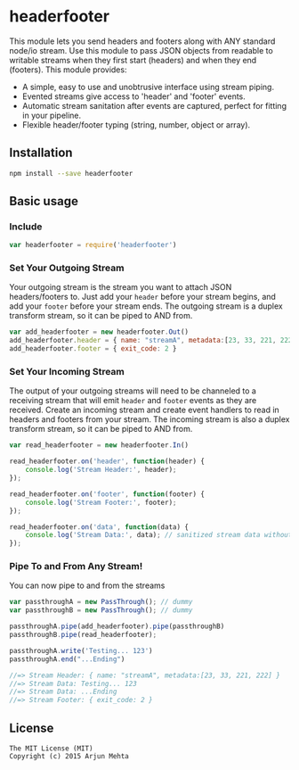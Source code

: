 # headerfooter

This module lets you send headers and footers along with ANY standard node/io stream. Use this module to pass JSON objects from readable to writable streams when they first start (headers) and when they end (footers). This module provides:

- A simple, easy to use and unobtrusive interface using stream piping.
- Evented streams give access to 'header' and 'footer' events.
- Automatic stream sanitation after events are captured, perfect for fitting in your pipeline.
- Flexible header/footer typing (string, number, object or array).

## Installation
```bash
npm install --save headerfooter
```

## Basic usage

### Include

```javascript
var headerfooter = require('headerfooter')
```

### Set Your Outgoing Stream
Your outgoing stream is the stream you want to attach JSON headers/footers to. Just add your `header` before your stream begins, and add your `footer` before your stream ends. The outgoing stream is a duplex transform stream, so it can be piped to AND from.

```javascript
var add_headerfooter = new headerfooter.Out()
add_headerfooter.header = { name: "streamA", metadata:[23, 33, 221, 222] }
add_headerfooter.footer = { exit_code: 2 }
```

### Set Your Incoming Stream
The output of your outgoing streams will need to be channeled to a receiving stream that will emit `header` and `footer` events as they are received. Create an incoming stream and create event handlers to read in headers and footers from your stream. The incoming stream is also a duplex transform stream, so it can be piped to AND from.

```javascript
var read_headerfooter = new headerfooter.In()

read_headerfooter.on('header', function(header) {
    console.log('Stream Header:', header);
});

read_headerfooter.on('footer', function(footer) {
    console.log('Stream Footer:', footer);
});

read_headerfooter.on('data', function(data) {
    console.log('Stream Data:', data); // sanitized stream data without header and footer data in buffer
});
```

### Pipe To and From Any Stream!
You can now pipe to and from the streams

```javascript
var passthroughA = new PassThrough(); // dummy
var passthroughB = new PassThrough(); // dummy

passthroughA.pipe(add_headerfooter).pipe(passthroughB)
passthroughB.pipe(read_headerfooter);

passthroughA.write('Testing... 123')
passthroughA.end("...Ending")

//=> Stream Header: { name: "streamA", metadata:[23, 33, 221, 222] }
//=> Stream Data: Testing... 123
//=> Stream Data: ...Ending
//=> Stream Footer: { exit_code: 2 }
```

## License

```
The MIT License (MIT)
Copyright (c) 2015 Arjun Mehta
```